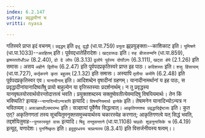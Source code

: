 ```yaml
---
index: 6.2.147
sutra: प्रवृद्धादीनां च
vritti: nyasa

---
```

गतिस्वरे प्राप्त इदं वचनम्। `प्रवृद्धम्` इति `वृधु वृद्धौ` (धा.पा.759) `प्रयुता` झ्र्प्रयुङ्क्ताः--काशिकाट इति। `युमिश्रणे` (धा.पा.1033)--`अवहितम्` इति। पूर्ववद्दधातेर्हिरादेशः। `खट्वारूढः` इति। `रुह बीजजन्मनि` (धा.पा.859), `झषस्ततोर्धोऽधः` (8.2.40), `ढो ढे लोपः` (8.3.13) `ढ्रलोपे पूर्वस्य दोर्घोऽणः` (6.3.111), `खट्वा क्षेपे` (2.1.26) इति समासः। असय `अहीने द्वितीया` (6.2.47) इति पूर्वपदप्रकृतिस्वरे प्राप्त इह पाठः। `कविशस्तः` इति। `शसु हिंसायाम्` (धा.पा.727), `कर्तृकरणे कृता बहुलम्` (2.1.32) इति समासः। अस्यापि `तृतीया कर्मणि` (6.2.48) इति पूर्वपदप्रकृतिस्वर एव।
`यानादीनाम्` इति। आदिशब्देन वृषादीनां ग्रहणम्। यानादीनामर्थानां य इह पाठः, स प्रवृद्धादीनांयानादिष्वर्तेषु प्रायो बाहुल्येन या वृत्तिस्तस्याः प्रदर्शनार्थम्। न तु प्रवृद्धस्य यानवृषलयोरवार्थयोरन्तोदात्तत्वं भवति। प्रयुक्तशब्दस्य सक्तुष्वेवतीत्येवमादिषु विषयियमार्थः। तेन किं भविष्यति? इत्याह--`यानादिभ्योऽन्यत्रापि` इत्यादि। `विषयनियमार्थ इत्येके` इति। तेषामनेन यानादिभ्योऽन्यत्र न भवितव्यम्।
`असञ्ज्ञार्थोऽयमारम्भः` इति। सञ्ज्ञायां पूर्वेणैव सिद्धत्वात्।
`आकृतिगणश्च प्रवृद्धादिर्द्रष्टव्यः` इति। कुत एत्? अकृतिगणतां तस्य सूचयितुमनुक्तसमुच्चयार्थस्य चकारस्येह करणात्; आकृतिगणत्वे यत् सिद्धं भवति, तद्दर्शयितुमाह--`पुनरुत्स्यूतं वासः` इत्यादि। `षिवु तन्तुसन्ताने` (धा.पा.1108) `चछ्वोः शूडनुनासिके च` (6.4.19) इत्यूठ्, यणादेशः। `पुनर्निष्कृतः` इति। `इदुदुपधस्य चाप्रत्यस्य` (8.3.41) इति विसर्जनीयस्य षत्वम्।।